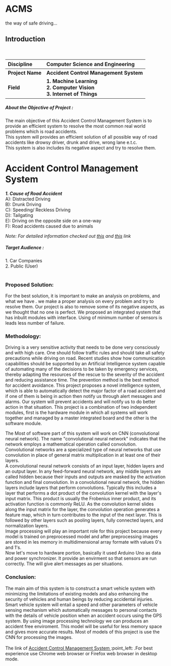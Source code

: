 <h1>ACMS</h1><span>the way of safe driving...</span><br>

## Introduction 

<br>

<b>Discipline | <b>Computer Science and Engineering
:--|:--|
<b> Project Name | <b> Accident Control Management System
<b> Field |     <b> 1. Machine Learning<br>2. Computer Vision<br>3. Internet of Things

<h5> About the Objective of Project  : </h5>

The main objective of this Accident Control Management System is to provide an efficient system to resolve the most common real world problems which is road accidents.<br>
This system will provides an efficient solution of all possible way of road accidents like drowsy driver, drunk and drive, wrong lane e.t.c.<br>
This system is also includes its negative aspect and try to resolve them.

# Accident Control Management System
<b ><i>1. Cause of Road Accident</i></b><br>
A): Distracted Driving<br>
B): Drunk Driving<br>
C): Speeding/ Reckless Driving<br>
D): Tailgating<br>
E): Driving on the opposite side on a one-way<br>
F): Road accidents caused due to animals<br>

*Note: For detailed information checked out <a href="https://www.reliancegeneral.co.in/Insurance/Knowledge-Center/Blogs/Common-Causes-of-Road-Accidents-in-India.aspx">this</a> and <a href="https://www.prsindia.org/policy/vital-stats/overview-road-accidents-india">this</a> link*

<h5> Target Audience : </h5>
1. Car Companies<br>
2. Public (User)<br>
 <br>
   <h3> Proposed Solution:</h3>
   For the best solution, it is important to make an analysis on problems, and what we have . we make a proper analysis on every problem and try to resolve them. Our project is also to remove some of its negative aspects, as we thought that no one is perfect. We proposed an integrated system that has inbulit modules with interface.
   Using of minimum number of sensors is leads less number of failure.
   <br>
   <h3>Methodology:</h3>
   Driving is a very sensitive activity that needs to be done very consciously and with high care. One should follow traffic rules and should take all safety precautions while driving on road. Recent studies show how communication capabilities should be supported by an Artificial Intelligence system capable of automating many of the decisions to be taken by emergency services, thereby adapting the resources of the rescue to the severity of the accident and reducing assistance time. The prevention method is the best method for accident avoidance. This project proposes a novel intelligence system, which is able to automatically detect the major factor of a road accident and if one of them is being in action then notify us through alert messages and alarms. Our system will prevent accidents and will notify us to do better action in that situation. This project is a combination of two independent modules, first is the hardware module in which all systems will work together and managed by a master integrated board and the other is the software module.<br>
   
The Most of software part of this system will work on CNN (convolutional neural network). The name "convolutional neural network" indicates that the network employs a mathematical operation called convolution. Convolutional networks are a specialized type of neural networks that use convolution in place of general matrix multiplication in at least one of their layers.<br>A convolutional neural network consists of an input layer, hidden layers and an output layer. In any feed-forward neural network, any middle layers are called hidden because their inputs and outputs are masked by the activation function and final convolution. In a convolutional neural network, the hidden layers include layers that perform convolutions. Typically this includes a layer that performs a dot product of the convolution kernel with the layer's input matrix. This product is usually the Frobenius inner product, and its activation function is commonly ReLU. As the convolution kernel slides along the input matrix for the layer, the convolution operation generates a feature map, which in turn contributes to the input of the next layer. This is followed by other layers such as pooling layers, fully connected layers, and normalization layers.<br>
 Image processing will play an important role for this project because every model is trained on preprocessed model and after preprocessing images are stored in les memory in multidimensional array formate with values 0's and 1's.<br>
   Now let's move to hardware portion, basically it used Arduino Uno as data and power synchronizer. It provide an envirment so that sensors are run correctly. The will give alert messages as per situations.

<h3>Conclusion:</h3>
The main aim of this system is to construct a smart vehicle system with minimizing the limitations of existing models and also enhancing the security of vehicles and human beings by reducing accidental injuries. Smart vehicle system will entail a speed and other parameters of vehicle sensing mechanism which automatically messages to personal contacts with the details of vehicle position when an accident occurs using the GPS system. By using image processing technology we can produces an accident free enviroment. This model will be useful for less memory space and gives more accurate results. Most of models of this project is use the CNN for processing the images.<br><br>
The link of <a href="https://vcddxm6utnzciqbmzqzvwq-on.drv.tw/www.AccidentMS.com/" >Accident Control Management System </a> :point_left: .For best experience use Chrome web browser or Firefox web browser in desktop mode. <br>